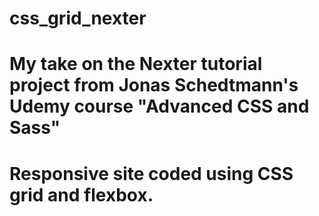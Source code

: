 # css_grid_nexter

# My take on the Nexter tutorial project from Jonas Schedtmann's Udemy course "Advanced CSS and Sass"
# Responsive site coded using CSS grid and flexbox.
